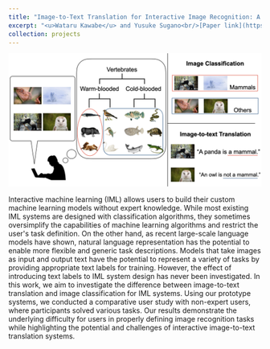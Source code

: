 ```yaml
---
title: "Image-to-Text Translation for Interactive Image Recognition: A Comparative User Study with Non-Expert Users"
excerpt: "<u>Wataru Kawabe</u> and Yusuke Sugano<br/>[Paper link](https://arxiv.org/abs/2305.06641)<br/><img src='/images/projects-1.png' width=550>"
collection: projects
---
```


<img src='/images/projects-1.png'>

Interactive machine learning (IML) allows users to build their custom machine learning models without expert knowledge. While most existing IML systems are designed with classification algorithms, they sometimes oversimplify the capabilities of machine learning algorithms and restrict the user's task definition. On the other hand, as recent large-scale language models have shown, natural language representation has the potential to enable more flexible and generic task descriptions. Models that take images as input and output text have the potential to represent a variety of tasks by providing appropriate text labels for training. However, the effect of introducing text labels to IML system design has never been investigated. In this work, we aim to investigate the difference between image-to-text translation and image classification for IML systems. Using our prototype systems, we conducted a comparative user study with non-expert users, where participants solved various tasks. Our results demonstrate the underlying difficulty for users in properly defining image recognition tasks while highlighting the potential and challenges of interactive image-to-text translation systems.